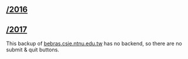 ## [/2016](http://bebras.1001000.io/2016)

## [/2017](http://bebras.1001000.io/2017)

This backup of [bebras.csie.ntnu.edu.tw](http://bebras.csie.ntnu.edu.tw) has no backend, so there are no submit & quit buttons.